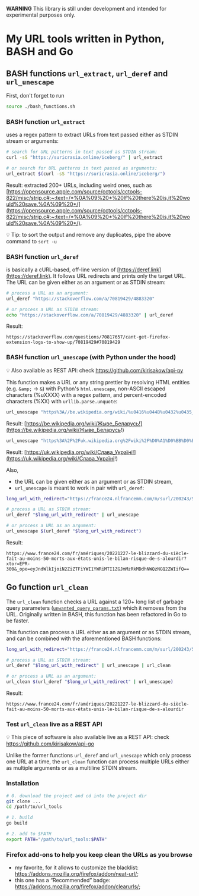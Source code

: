 **WARNING** This library is still under development and intended for experimental purposes only.

# My URL tools written in Python, BASH and Go

## BASH functions `url_extract`, `url_deref` and `url_unescape`

First, don't forget to run

```sh
source ./bash_functions.sh
```

### BASH function `url_extract`

uses a regex pattern to extract URLs from text passed either as STDIN stream or arguments:

```sh
# search for URL patterns in text passed as STDIN stream:
curl -sS "https://suricrasia.online/iceberg/" | url_extract

# or search for URL patterns in text passed as arguments:
url_extract $(curl -sS "https://suricrasia.online/iceberg/")
```
Result: extracted 200+ URLs, including weird ones, such as [https://opensource.apple.com/source/cctools/cctools-822/misc/strip.c#:~:text=/*%0A%09%20*%20If%20there%20is,it%20would%20save.%0A%09%20*/](https://opensource.apple.com/source/cctools/cctools-822/misc/strip.c#:~:text=/*%0A%09%20*%20If%20there%20is,it%20would%20save.%0A%09%20*/).

💡 Tip: to sort the output and remove any duplicates, pipe the above command to `sort -u`

### BASH function `url_deref`

is basically a cURL-based, off-line version of [https://deref.link](https://deref.link). It follows URL redirects and prints only the target URL. The URL can be given either as an argument or as STDIN stream:

```sh
# process a URL as an argument:
url_deref "https://stackoverflow.com/a/70819429/4883320"

# or process a URL as STDIN stream:
echo "https://stackoverflow.com/a/70819429/4883320" | url_deref
```
Result:
```
https://stackoverflow.com/questions/70817657/cant-get-firefox-extension-logs-to-show-up/70819429#70819429
```

### BASH function `url_unescape` (with Python under the hood)

💡 Also available as REST API: check https://github.com/kirisakow/api-py

This function makes a URL or any string prettier by resolving HTML entities (e.g. `&amp;` -> `&`) with Python's `html.unescape`, non-ASCII escaped characters (%uXXXX) with a regex pattern, and percent-encoded characters (%XX) with `urllib.parse.unquote`:

```sh
url_unescape "https%3A//be.wikipedia.org/wiki/%u0416%u044B%u0432%u0435_%u0411%u0435%u043B%u0430%u0440%u0443%u0441%u044C%21"
```
Result: [https://be.wikipedia.org/wiki/Жыве_Беларусь!](https://be.wikipedia.org/wiki/Жыве_Беларусь!)
```sh
url_unescape "https%3A%2F%2Fuk.wikipedia.org%2Fwiki%2F%D0%A1%D0%BB%D0%B0%D0%B2%D0%B0_%D0%A3%D0%BA%D1%80%D0%B0%D1%97%D0%BD%D1%96!"
```
Result: [https://uk.wikipedia.org/wiki/Слава_Україні!](https://uk.wikipedia.org/wiki/Слава_Україні!)

Also,
* the URL can be given either as an argument or as STDIN stream,
* `url_unescape` is meant to work in pair with `url_deref`:

```sh
long_url_with_redirect="https://france24.nlfrancemm.com/m/surl/200243/517183/yD0Vqr_mEaDTwJcBJSIuyA==/link_13/HztCd5MALBSiwyWcdZpQvGZuP+L2dlD0fqSjv4DZVsqW+MUvK7a2X8uUILOWdBCiVjMwqEsKsY+9dh7nVfSCzxyxWHUs7tbSQxU3Ok5bOrTyAvRPCKsURxr+LisJ58BR28mFkT2aLLItU7iBkLrHfB5MoWOY3+x0YHcH5Z66LNg-L0J2ND8pSiAw4qzu0Dz19Meq-zbPfN7-MLR6V9LeeQGpxifPQCKMU5nmaVyQUXRZDgDLx+sLPRlzIr--Oc3bzV0X+jgm6SfsBYhxruKPQz70kvNSgAGeNQPgEtBR0AC-m92X8EDJI2th4UFqBvwNeU-rRJx1wgsydqUjrVsLi6-0og9XJILZ3hSboC3S85wB3AW2D6PP7SDuZkDhaTGLG03mmkCipwsPwW2-8UhTLniSzKA054euZqG9vo+Ve3gJrO9QYwQ64EjKTplSScUZVZMok0OhhCg9C3dW1M-tQ1Hd19YpdgWP8U9Tl0xyPmJmOZUAamPUyZJR569tdI+hW-g7tMx9T90eAAstFzj86hQISpD7cKeV3PvMJj+MV8K2668OTZULlrocfGSXTyMbDc0ZaSroLe0nrpbHSjmRWgUisF-z2Rq2+7XzUGmrtcS3sYgpMag2QemK68TzVlqu2CaK2B97jIyZNOyuHpbBKPNYRM58mu+D7-9KTnysI-YcH93Fmh33mRv1fyVlxCpmm0PoZXmZd7x7klL6-JStwhei33DpD-qRUAlmo93xOlzO9xJQxjUpZaG1qM2xn9e+WAfwVIA3ouw8slY0W5PjCRmqOjtB4bSIWANjsLrKkAAwzHm-BCcfeWFjzA+PlQXJ3jV4WNaTkek91lEF0aPbWoxUplU0xV+610tu3sKnjM4="

# process a URL as STDIN stream:
url_deref "$long_url_with_redirect" | url_unescape

# or process a URL as an argument:
url_unescape $(url_deref "$long_url_with_redirect")
```
Result:
```
https://www.france24.com/fr/amériques/20221227-le-blizzard-du-siècle-fait-au-moins-50-morts-aux-états-unis-le-bilan-risque-de-s-alourdir?xtor=EPR-300&_ope=eyJndWlkIjoiN2ZiZTFiYWI1YWRiMTI1ZGJmMzRkMDdhNWQzNGQ2ZWIifQ==
```

## Go function `url_clean`

The `url_clean` function checks a URL against a 120+ long list of garbage query parameters ([`unwanted_query_params.txt`](https://github.com/kirisakow/url_tools/blob/main/unwanted_query_params.txt)) which it removes from the URL. Originally written in BASH, this function has been refactored in Go to be faster.

This function can process a URL either as an argument or as STDIN stream, and can be combined with the aforementioned BASH functions:

```sh
long_url_with_redirect="https://france24.nlfrancemm.com/m/surl/200243/517183/yD0Vqr_mEaDTwJcBJSIuyA==/link_13/HztCd5MALBSiwyWcdZpQvGZuP+L2dlD0fqSjv4DZVsqW+MUvK7a2X8uUILOWdBCiVjMwqEsKsY+9dh7nVfSCzxyxWHUs7tbSQxU3Ok5bOrTyAvRPCKsURxr+LisJ58BR28mFkT2aLLItU7iBkLrHfB5MoWOY3+x0YHcH5Z66LNg-L0J2ND8pSiAw4qzu0Dz19Meq-zbPfN7-MLR6V9LeeQGpxifPQCKMU5nmaVyQUXRZDgDLx+sLPRlzIr--Oc3bzV0X+jgm6SfsBYhxruKPQz70kvNSgAGeNQPgEtBR0AC-m92X8EDJI2th4UFqBvwNeU-rRJx1wgsydqUjrVsLi6-0og9XJILZ3hSboC3S85wB3AW2D6PP7SDuZkDhaTGLG03mmkCipwsPwW2-8UhTLniSzKA054euZqG9vo+Ve3gJrO9QYwQ64EjKTplSScUZVZMok0OhhCg9C3dW1M-tQ1Hd19YpdgWP8U9Tl0xyPmJmOZUAamPUyZJR569tdI+hW-g7tMx9T90eAAstFzj86hQISpD7cKeV3PvMJj+MV8K2668OTZULlrocfGSXTyMbDc0ZaSroLe0nrpbHSjmRWgUisF-z2Rq2+7XzUGmrtcS3sYgpMag2QemK68TzVlqu2CaK2B97jIyZNOyuHpbBKPNYRM58mu+D7-9KTnysI-YcH93Fmh33mRv1fyVlxCpmm0PoZXmZd7x7klL6-JStwhei33DpD-qRUAlmo93xOlzO9xJQxjUpZaG1qM2xn9e+WAfwVIA3ouw8slY0W5PjCRmqOjtB4bSIWANjsLrKkAAwzHm-BCcfeWFjzA+PlQXJ3jV4WNaTkek91lEF0aPbWoxUplU0xV+610tu3sKnjM4="

# process a URL as STDIN stream:
url_deref "$long_url_with_redirect" | url_unescape | url_clean

# or process a URL as an argument:
url_clean $(url_deref "$long_url_with_redirect" | url_unescape)
```
Result:
```
https://www.france24.com/fr/amériques/20221227-le-blizzard-du-siècle-fait-au-moins-50-morts-aux-états-unis-le-bilan-risque-de-s-alourdir
```

### Test `url_clean` live as a REST API

💡 This piece of software is also available live as a REST API: check https://github.com/kirisakow/api-go

Unlike the former functions `url_deref` and `url_unescape` which only process one URL at a time, the `url_clean` function can process multiple URLs either as multiple arguments or as a multiline STDIN stream.

### Installation

```sh
# 0. download the project and cd into the project dir
git clone ...
cd /path/to/url_tools

# 1. build
go build

# 2. add to $PATH
export PATH="/path/to/url_tools:$PATH"
```

### Firefox add-ons to help you keep clean the URLs as you browse

* my favorite, for it allows to customize the blacklist: https://addons.mozilla.org/firefox/addon/neat-url/;
* this one has a “Recommended” badge: https://addons.mozilla.org/firefox/addon/clearurls/;